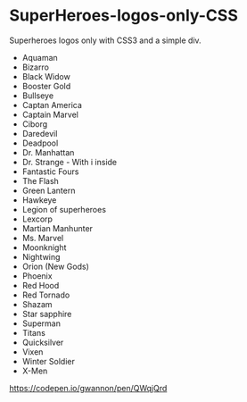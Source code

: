 # SuperHeroes-logos-only-CSS
Superheroes logos only with CSS3 and a simple div.

* Aquaman
* Bizarro
* Black Widow
* Booster Gold
* Bullseye
* Captan America
* Captain Marvel
* Ciborg
* Daredevil
* Deadpool
* Dr. Manhattan
* Dr. Strange - With i inside
* Fantastic Fours
* The Flash
* Green Lantern
* Hawkeye
* Legion of superheroes
* Lexcorp
* Martian Manhunter
* Ms. Marvel
* Moonknight
* Nightwing
* Orion (New Gods)
* Phoenix
* Red Hood
* Red Tornado
* Shazam
* Star sapphire
* Superman
* Titans
* Quicksilver
* Vixen
* Winter Soldier
* X-Men

https://codepen.io/gwannon/pen/QWqjQrd
